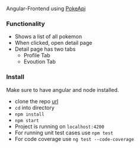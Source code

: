 Angular-Frontend using [PokeApi](https://pokeapi.co)

### Functionality
- Shows a list of all pokemon
- When clicked, open detail page
- Detail page has two tabs
    - Profile Tab
    - Evoution Tab

### Install
Make sure to have angular and node installed.
  - clone the repo [url](https://github.com/himanshu19051/pokemonApp)
  - ```cd``` into directory
  - ```npm install```
  - ```npm start```
  - Project is running on ```localhost:4200```
  - For running unit test cases use ```npm test```
  - For code coverage use ```ng test --code-coverage```